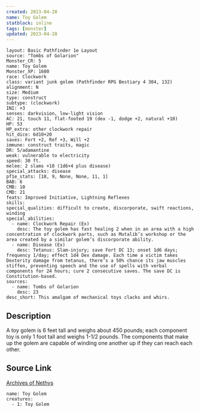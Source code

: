 ```yaml
---
created: 2023-04-28
name: Toy Golem
statblock: inline
tags: [monster]
updated: 2023-04-28
---
```

```statblock
layout: Basic Pathfinder 1e Layout
source: "Tombs of Golarion"
Monster_CR: 5
name: Toy Golem
Monster_XP: 1600
race: Clockwork
class: variant junk golem (Pathfinder RPG Bestiary 4 304, 132)
alignment: N
size: Medium
type: construct
subtype: (clockwork)
INI: +3
senses: darkvision, low-light vision
AC: 21, touch 11, flat-footed 19 (dex -1, dodge +2, natural +10)
HP: 53
HP_extra: other clockwork repair
hit_dice: 6d10+20
saves: Fort +2, Ref +3, Will +2
immune: construct traits, magic
DR: 5/adamantine
weak: vulnerable to electricity
speed: 30 ft.
melee: 2 slams +10 (1d6+4 plus disease)
special_attacks: disease
pf1e_stats: [18, 9, None, None, 11, 1]
BAB: 6
CMB: 10
CMD: 21
feats: Improved Initiative, Lightning Reflexes
skills: 
special_qualities: difficult to create, discorporate, swift reactions, winding
special_abilities:
  - name: Clockwork Repair (Ex)
    desc: The toy golem has fast healing 2 when in an area with a high concentration of clockwork parts, such as Mutalib’s workshop or the area created by a similar golem’s discorporate ability.
  - name: Disease (Ex)
    desc: Tetanus: Slam-injury; save Fort DC 13; onset 1d6 days; frequency 1/day; effect 1d4 Dex damage. Each time a victim takes Dexterity damage from tetanus, there’s a 50% chance its jaw muscles stiffen, preventing speech and the use of spells with verbal components for 24 hours; cure 2 consecutive saves. The save DC is Constitution-based.
sources:
  - name: Tombs of Golarion
    desc: 23
desc_short: This amalgam of mechanical toys clacks and whirs.
```
## Description
A toy golem is 6 feet tall and weighs about 450 pounds; each component toy is only 1 foot tall and weighs 1-1/2 pounds. The components that make up the golem are capable of winding one another up if they can reach each other.
## Source Link
[Archives of Nethys](https://aonprd.com/MonsterDisplay.aspx?ItemName=Toy%20Golem)
```encounter-table
name: Toy Golem
creatures:
  - 1: Toy Golem
```
